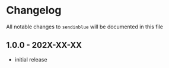 # Changelog

All notable changes to `sendinblue` will be documented in this file

## 1.0.0 - 202X-XX-XX

- initial release
